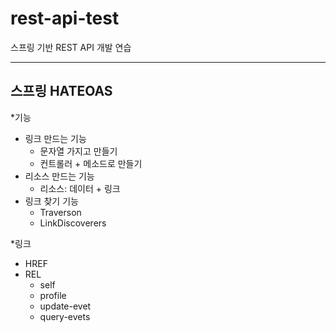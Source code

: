 # rest-api-test
스프링 기반 REST API 개발 연습


--- 
스프링 HATEOAS
---
*기능
  - 링크 만드는 기능
    - 문자열 가지고 만들기
    - 컨트롤러 + 메소드로 만들기
  - 리소스 만드는 기능
    - 리소스: 데이터 + 링크
  - 링크 찾기 기능
    - Traverson
    - LinkDiscoverers

*링크
  - HREF
  - REL
    - self
    - profile
    - update-evet
    - query-evets


